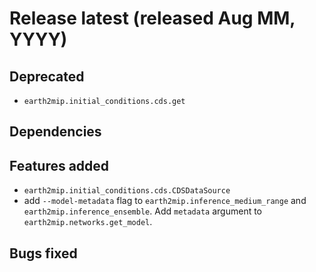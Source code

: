 # Release latest (released Aug MM, YYYY)

## Deprecated

- `earth2mip.initial_conditions.cds.get`

## Dependencies

## Features added

- `earth2mip.initial_conditions.cds.CDSDataSource`
- add `--model-metadata` flag to `earth2mip.inference_medium_range` and
  `earth2mip.inference_ensemble`. Add `metadata` argument to
  `earth2mip.networks.get_model`.

## Bugs fixed
